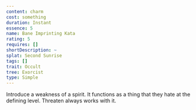 ```yaml
---
content: charm
cost: something
duration: Instant
essence: 5
name: Bane Imprinting Kata
rating: 5
requires: []
shortDescription: ~
splat: Second Sunrise
tags: []
trait: Occult
tree: Exorcist
type: Simple
---
```


Introduce a weakness of a spirit. It functions as a thing that they hate at the defining level. Threaten always works with it.
